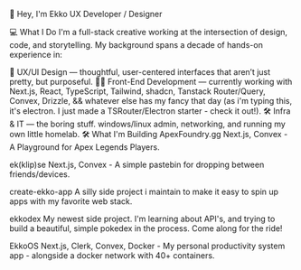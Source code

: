 👋 Hey, I'm Ekko
UX Developer / Designer

💻 What I Do
I'm a full-stack creative working at the intersection of design, code, and storytelling. My background spans a decade of hands-on experience in:

🎨 UX/UI Design — thoughtful, user-centered interfaces that aren’t just pretty, but purposeful.
🧑‍💻 Front-End Development — currently working with Next.js, React, TypeScript, Tailwind, shadcn, Tanstack Router/Query, Convex, Drizzle, && whatever else has my fancy that day (as i'm typing this, it's electron. I just made a TSRouter/Electron starter - check it out!).
🛠️ Infra & IT — the boring stuff. windows/linux admin, networking, and running my own little homelab.
🛠️ What I'm Building
ApexFoundry.gg
Next.js, Convex - A Playground for Apex Legends Players.

ek(klip)se
Next.js, Convex - A simple pastebin for dropping between friends/devices.

create-ekko-app
A silly side project i maintain to make it easy to spin up apps with my favorite web stack.

ekkodex
My newest side project. I'm learning about API's, and trying to build a beautiful, simple pokedex in the process. Come along for the ride!

EkkoOS
Next.js, Clerk, Convex, Docker - My personal productivity system app - alongside a docker network with 40+ containers.

